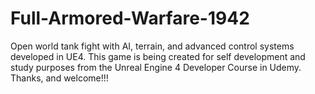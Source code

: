 # Full-Armored-Warfare-1942
Open world tank fight with AI, terrain, and advanced control systems developed in UE4.
This game is being created for self development and study purposes from the Unreal Engine 4 Developer Course in Udemy.
Thanks, and welcome!!!